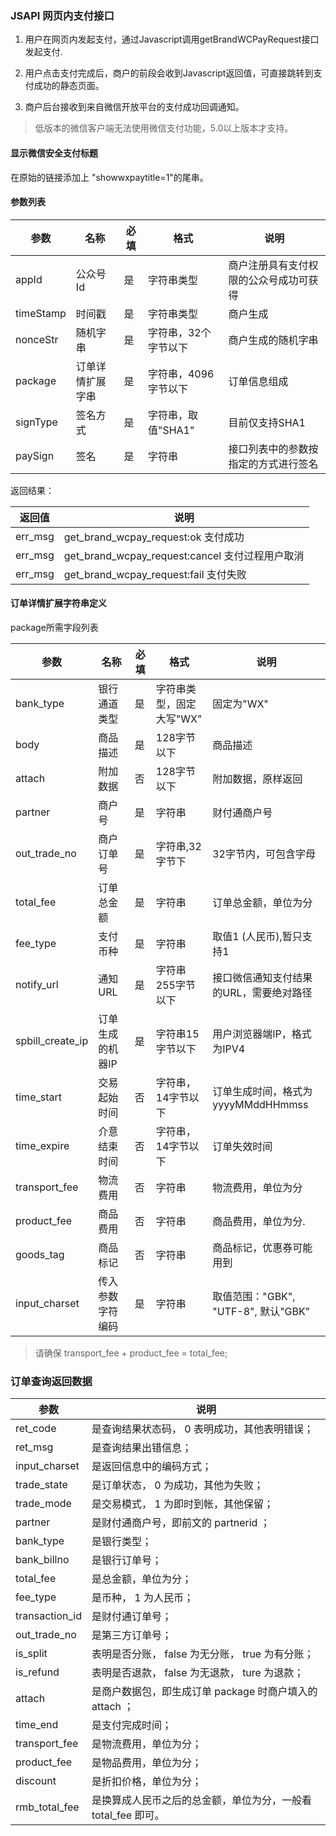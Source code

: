 
### JSAPI 网页内支付接口

1. 用户在网页内发起支付，通过Javascript调用getBrandWCPayRequest接口发起支付.

2. 用户点击支付完成后，商户的前段会收到Javascript返回值，可直接跳转到支付成功的静态页面。

3. 商户后台接收到来自微信开放平台的支付成功回调通知。

> 低版本的微信客户端无法使用微信支付功能，5.0以上版本才支持。

#### 显示微信安全支付标题

在原始的链接添加上 "showwxpaytitle=1"的尾串。

#### 参数列表

参数 | 名称 | 必填 | 格式 | 说明
-----|------|------|------|--------
appId| 公众号Id | 是 | 字符串类型 |商户注册具有支付权限的公众号成功可获得
timeStamp | 时间戳 | 是 | 字符串类型 | 商户生成
nonceStr | 随机字串 | 是 | 字符串，32个字节以下 | 商户生成的随机字串
package | 订单详情扩展字串 | 是 | 字符串，4096字节以下 | 订单信息组成
signType | 签名方式 | 是 | 字符串，取值"SHA1" | 目前仅支持SHA1
paySign | 签名 | 是 | 字符串 | 接口列表中的参数按指定的方式进行签名

返回结果：

返回值 | 说明
-------|------
err_msg| get_brand_wcpay_request:ok 支付成功
err_msg| get_brand_wcpay_request:cancel 支付过程用户取消
err_msg| get_brand_wcpay_request:fail 支付失败


#### 订单详情扩展字符串定义

package所需字段列表

参数 | 名称 | 必填 | 格式 | 说明
-----|------|------|------|--------
bank_type | 银行通道类型 | 是 | 字符串类型，固定大写"WX" | 固定为"WX"
body | 商品描述 | 是 | 128字节以下 | 商品描述
attach | 附加数据 | 否 | 128字节以下 | 附加数据，原样返回
partner | 商户号 | 是 | 字符串 | 财付通商户号
out_trade_no | 商户订单号 | 是 | 字符串,32字节下 | 32字节内，可包含字母
total_fee | 订单总金额 | 是 | 字符串 | 订单总金额，单位为分
fee_type | 支付币种 | 是 | 字符串 | 取值1 (人民币),暂只支持1
notify_url | 通知URL | 是 | 字符串255字节以下 | 接口微信通知支付结果的URL，需要绝对路径
spbill_create_ip | 订单生成的机器IP | 是 | 字符串15字节以下 | 用户浏览器端IP，格式为IPV4
time_start | 交易起始时间 | 否 | 字符串，14字节以下 | 订单生成时间，格式为yyyyMMddHHmmss
time_expire | 介意结束时间 | 否 | 字符串，14字节以下 | 订单失效时间
transport_fee | 物流费用 | 否 | 字符串 | 物流费用，单位为分
product_fee | 商品费用 | 否 | 字符串 | 商品费用，单位为分.
goods_tag | 商品标记 | 否 | 字符串 | 商品标记，优惠券可能用到
input_charset | 传入参数字符编码| 是 | 字符串 | 取值范围："GBK", "UTF-8", 默认"GBK"

> 请确保 transport_fee + product_fee = total_fee;


### 订单查询返回数据

参数 | 说明
-----|------
ret_code | 是查询结果状态码， 0 表明成功，其他表明错误；
ret_msg | 是查询结果出错信息；
input_charset | 是返回信息中的编码方式；
trade_state | 是订单状态， 0 为成功，其他为失败；
trade_mode | 是交易模式， 1 为即时到帐，其他保留；
partner | 是财付通商户号，即前文的 partnerid ；
bank_type | 是银行类型；
bank_billno | 是银行订单号；
total_fee | 是总金额，单位为分；
fee_type | 是币种， 1 为人民币；
transaction_id | 是财付通订单号；
out_trade_no | 是第三方订单号；
is_split | 表明是否分账， false 为无分账， true 为有分账；
is_refund | 表明是否退款， false 为无退款， ture 为退款；
attach | 是商户数据包，即生成订单 package 时商户填入的 attach ；
time_end | 是支付完成时间；
transport_fee|  是物流费用，单位为分；
product_fee|  是物品费用，单位为分；
discount | 是折扣价格，单位为分；
rmb_total_fee | 是换算成人民币之后的总金额，单位为分，一般看 total_fee 即可。